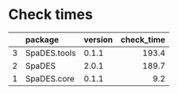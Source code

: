 # Check times

|   |package      |version | check_time|
|:--|:------------|:-------|----------:|
|3  |SpaDES.tools |0.1.1   |      193.4|
|2  |SpaDES       |2.0.1   |      189.7|
|1  |SpaDES.core  |0.1.1   |        9.2|


